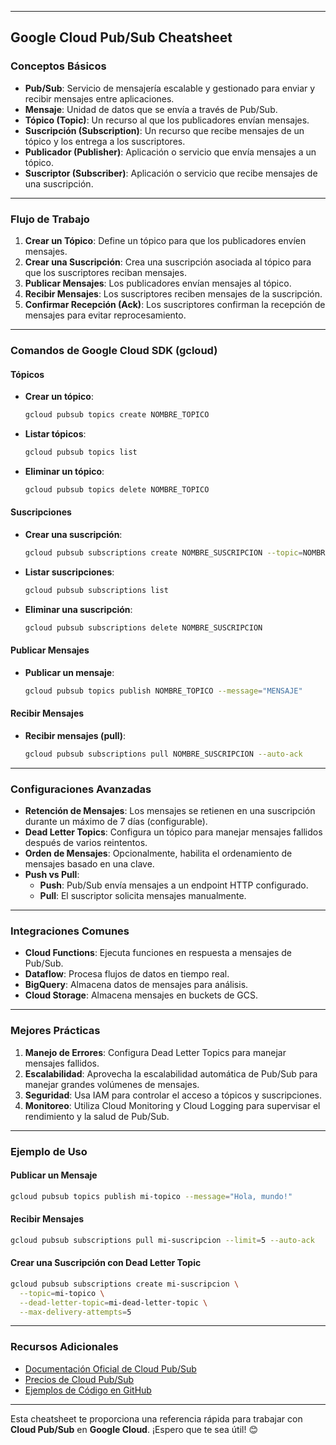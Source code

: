 

---

## **Google Cloud Pub/Sub Cheatsheet**

### **Conceptos Básicos**
- **Pub/Sub**: Servicio de mensajería escalable y gestionado para enviar y recibir mensajes entre aplicaciones.
- **Mensaje**: Unidad de datos que se envía a través de Pub/Sub.
- **Tópico (Topic)**: Un recurso al que los publicadores envían mensajes.
- **Suscripción (Subscription)**: Un recurso que recibe mensajes de un tópico y los entrega a los suscriptores.
- **Publicador (Publisher)**: Aplicación o servicio que envía mensajes a un tópico.
- **Suscriptor (Subscriber)**: Aplicación o servicio que recibe mensajes de una suscripción.

---

### **Flujo de Trabajo**
1. **Crear un Tópico**: Define un tópico para que los publicadores envíen mensajes.
2. **Crear una Suscripción**: Crea una suscripción asociada al tópico para que los suscriptores reciban mensajes.
3. **Publicar Mensajes**: Los publicadores envían mensajes al tópico.
4. **Recibir Mensajes**: Los suscriptores reciben mensajes de la suscripción.
5. **Confirmar Recepción (Ack)**: Los suscriptores confirman la recepción de mensajes para evitar reprocesamiento.

---

### **Comandos de Google Cloud SDK (gcloud)**

#### **Tópicos**
- **Crear un tópico**:
  ```bash
  gcloud pubsub topics create NOMBRE_TOPICO
  ```
- **Listar tópicos**:
  ```bash
  gcloud pubsub topics list
  ```
- **Eliminar un tópico**:
  ```bash
  gcloud pubsub topics delete NOMBRE_TOPICO
  ```

#### **Suscripciones**
- **Crear una suscripción**:
  ```bash
  gcloud pubsub subscriptions create NOMBRE_SUSCRIPCION --topic=NOMBRE_TOPICO
  ```
- **Listar suscripciones**:
  ```bash
  gcloud pubsub subscriptions list
  ```
- **Eliminar una suscripción**:
  ```bash
  gcloud pubsub subscriptions delete NOMBRE_SUSCRIPCION
  ```

#### **Publicar Mensajes**
- **Publicar un mensaje**:
  ```bash
  gcloud pubsub topics publish NOMBRE_TOPICO --message="MENSAJE"
  ```

#### **Recibir Mensajes**
- **Recibir mensajes (pull)**:
  ```bash
  gcloud pubsub subscriptions pull NOMBRE_SUSCRIPCION --auto-ack
  ```

---

### **Configuraciones Avanzadas**
- **Retención de Mensajes**: Los mensajes se retienen en una suscripción durante un máximo de 7 días (configurable).
- **Dead Letter Topics**: Configura un tópico para manejar mensajes fallidos después de varios reintentos.
- **Orden de Mensajes**: Opcionalmente, habilita el ordenamiento de mensajes basado en una clave.
- **Push vs Pull**:
  - **Push**: Pub/Sub envía mensajes a un endpoint HTTP configurado.
  - **Pull**: El suscriptor solicita mensajes manualmente.

---

### **Integraciones Comunes**
- **Cloud Functions**: Ejecuta funciones en respuesta a mensajes de Pub/Sub.
- **Dataflow**: Procesa flujos de datos en tiempo real.
- **BigQuery**: Almacena datos de mensajes para análisis.
- **Cloud Storage**: Almacena mensajes en buckets de GCS.

---

### **Mejores Prácticas**
1. **Manejo de Errores**: Configura Dead Letter Topics para manejar mensajes fallidos.
2. **Escalabilidad**: Aprovecha la escalabilidad automática de Pub/Sub para manejar grandes volúmenes de mensajes.
3. **Seguridad**: Usa IAM para controlar el acceso a tópicos y suscripciones.
4. **Monitoreo**: Utiliza Cloud Monitoring y Cloud Logging para supervisar el rendimiento y la salud de Pub/Sub.

---

### **Ejemplo de Uso**

#### **Publicar un Mensaje**
```bash
gcloud pubsub topics publish mi-topico --message="Hola, mundo!"
```

#### **Recibir Mensajes**
```bash
gcloud pubsub subscriptions pull mi-suscripcion --limit=5 --auto-ack
```

#### **Crear una Suscripción con Dead Letter Topic**
```bash
gcloud pubsub subscriptions create mi-suscripcion \
  --topic=mi-topico \
  --dead-letter-topic=mi-dead-letter-topic \
  --max-delivery-attempts=5
```

---

### **Recursos Adicionales**
- [Documentación Oficial de Cloud Pub/Sub](https://cloud.google.com/pubsub/docs)
- [Precios de Cloud Pub/Sub](https://cloud.google.com/pubsub/pricing)
- [Ejemplos de Código en GitHub](https://github.com/googleapis/python-pubsub)

---

Esta cheatsheet te proporciona una referencia rápida para trabajar con **Cloud Pub/Sub** en **Google Cloud**. ¡Espero que te sea útil! 😊
